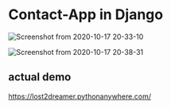# Contact-App in Django 


![Screenshot from 2020-10-17 20-33-10](https://user-images.githubusercontent.com/29290992/96354784-f77a0b00-10f3-11eb-8958-c02c8ca657e0.jpg)



![Screenshot from 2020-10-17 20-38-31](https://user-images.githubusercontent.com/29290992/96354807-37d98900-10f4-11eb-9345-d9c2104e3e84.jpg)


## actual demo
https://lost2dreamer.pythonanywhere.com/
